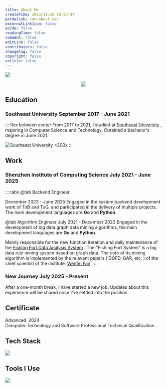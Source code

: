 ```yaml
---
title: About Me
createTime: 2024/11/25 16:55:47
permalink: /en/about-me/
externalLinkIcon: false
aside: false
readingTime: false
comment: false
editLink: false
contributors: false
changelog: false
copyright: false
article: false
---
```

![](/back-ground/github-header-image.png)

<div align=center>
  <img  src="https://readme-typing-svg.demolab.com?font=Fira+Code&weight=600&size=24&pause=1000&color=59c798&center=true&vCenter=true&random=false&width=280&lines=Welcome+to+my+blog">
</div>

## Education
### Southeast University <Badge>September 2017 - June 2021</Badge>
::: flex between center
From 2017 to 2021, I studied at [Southeast University](https://www.seu.edu.cn/) , majoring in Computer Science and Technology. Obtained a bachelor's degree in June 2021.

![Southeast University =200x](/logo/seu.svg)
:::

<CardGrid>
<LinkCard title="Shaofu Yang" href="https://sfyangcs.github.io/"  icon="/avatar/ysf.jpg" description="Advisor"/>
<LinkCard title="Affine transformation of distributed unmanned vehicle platoon" href="/pdf/thesis.pdf"  icon=skill-icons: ros-dark description="Undergraduate thesis"/>
</CardGrid>

## Work
### Shenzhen Institute of Computing Science <Badge>July 2021 - June 2025</Badge>

::: tabs
@tab Backend Engineer

<Badge>December 2023 - June 2025</Badge>
Engaged in the system backend development work of ToB and ToG, and participated in the delivery of multiple projects. The main development languages ​​are **Go** and **Python**.

@tab Algorithm Engineer
<Badge>July 2021 - December 2023</Badge>
Engaged in the development of big data graph data mining algorithms, the main development languages ​​are **Go** and **Python**.

Mainly responsible for the new function iteration and daily maintenance of the [Fishing Fort Data Analysis System](https://www.sics.ac.cn/col8/index) . The "Fishing Fort System" is a big data rule mining system based on graph data. The core of its mining algorithm is implemented by the relevant papers ( DGFD, GAR, etc. ) of the chief scientist of the institute: [Wenfei Fan](https://en.wikipedia.org/wiki/Wenfei_Fan) .
:::

### New Journey <Badge>July 2025 - Present</Badge>
After a one-month break, I have started a new job. Updates about this experience will be shared once I've settled into the position.

## Certificate
<LinkCard title="Systems Analyst" href="/pdf/certificate.pdf" target="_blank" icon="/icon/ruankao.png">
<div style="display: flex; gap: 8px;">
    <Badge>Advanced</Badge> <Badge>2024</Badge>
</div>
Computer Technology and Software Professional Technical Qualification.
</LinkCard>

## Tech Stack
<picture><img src="https://go-skill-icons.vercel.app/api/icons?i=go,py,gin,flask,redis,mysql,oracle,postgres,hadoop,kafka,etcd,grpc,gorm&perline=5"></picture>

## Tools I Use
<picture><img src="https://go-skill-icons.vercel.app/api/icons?i=vscode,goland,pycharm,dbeaver,git,github,kubernetes,docker,vercel,jenkins,grafana&perline=5"></picture>
